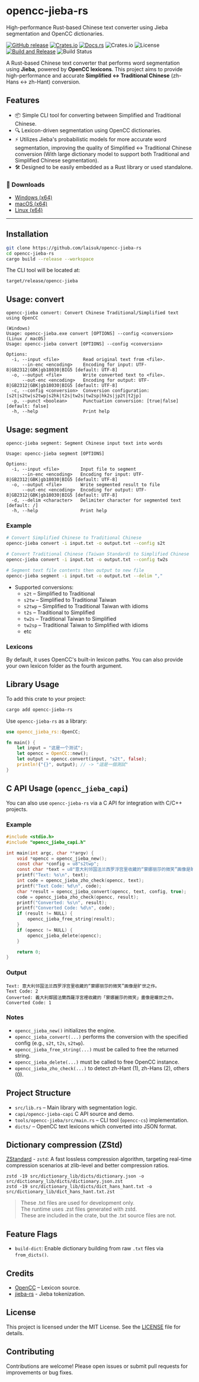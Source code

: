 # opencc-jieba-rs

High-performance Rust-based Chinese text converter using Jieba segmentation and OpenCC dictionaries.

[![GitHub release](https://img.shields.io/github/v/release/laisuk/opencc-jieba-rs?style=flat-square)](https://github.com/laisuk/opencc-jieba-rs/releases)
[![Crates.io](https://img.shields.io/crates/v/opencc-jieba-rs)](https://crates.io/crates/opencc-jieba-rs)
[![Docs.rs](https://docs.rs/opencc-jieba-rs/badge.svg)](https://docs.rs/opencc-jieba-rs)
![Crates.io](https://img.shields.io/crates/d/opencc-jieba-rs)
![License](https://img.shields.io/github/license/laisuk/opencc-jieba-rs)
[![Build and Release](https://github.com/laisuk/opencc-jieba-rs/actions/workflows/release.yml/badge.svg)](https://github.com/laisuk/opencc-jieba-rs/actions/workflows/release.yml)
![Build Status](https://github.com/laisuk/opencc-jieba-rs/actions/workflows/rust.yml/badge.svg)

A Rust-based Chinese text converter that performs word segmentation using **Jieba**, powered by **OpenCC lexicons**.
This project aims to provide high-performance and accurate **Simplified ↔ Traditional Chinese** (zh-Hans ↔ zh-Hant)
conversion.

## Features

- 📦 Simple CLI tool for converting between Simplified and Traditional Chinese.
- 🔍 Lexicon-driven segmentation using OpenCC dictionaries.
- ⚡ Utilizes Jieba's probabilistic models for more accurate word segmentation, improving the quality of Simplified ↔
  Traditional Chinese conversion (With large dictionary model to support both Traditional and Simplified Chinese segmentation).
- 🛠️ Designed to be easily embedded as a Rust library or used standalone.

### 🔽 Downloads

- [Windows (x64)](https://github.com/laisuk/opencc-jieba-rs/releases/download/latest/opencc-jieba-v0.6.0-win-x64.zip)
- [macOS (x64)](https://github.com/laisuk/opencc-jieba-rs/releases/download/latest/opencc-jieba-v0.6.0-osx-x64.zip)
- [Linux (x64)](https://github.com/laisuk/opencc-jieba-rs/releases/download/latest/opencc-jieba-v0.6.0-linux-x64.zip)

---

## Installation

```bash
git clone https://github.com/laisuk/opencc-jieba-rs
cd opencc-jieba-rs
cargo build --release --workspace
```

The CLI tool will be located at:

```
target/release/opencc-jieba
```

## Usage: convert

```
opencc-jieba convert: Convert Chinese Traditional/Simplified text using OpenCC

(Windows)
Usage: opencc-jieba.exe convert [OPTIONS] --config <conversion>
(Linux / macOS)
Usage: opencc-jieba convert [OPTIONS] --config <conversion>

Options:
  -i, --input <file>         Read original text from <file>.
      --in-enc <encoding>    Encoding for input: UTF-8|GB2312|GBK|gb18030|BIG5 [default: UTF-8]
  -o, --output <file>        Write converted text to <file>.
      --out-enc <encoding>   Encoding for output: UTF-8|GB2312|GBK|gb18030|BIG5 [default: UTF-8]
  -c, --config <conversion>  Conversion configuration: [s2t|s2tw|s2twp|s2hk|t2s|tw2s|tw2sp|hk2s|jp2t|t2jp]
  -p, --punct <boolean>      Punctuation conversion: [true|false] [default: false]
  -h, --help                 Print help

```

## Usage: segment

```
opencc-jieba segment: Segment Chinese input text into words

Usage: opencc-jieba segment [OPTIONS]

Options:
  -i, --input <file>        Input file to segment
      --in-enc <encoding>   Encoding for input: UTF-8|GB2312|GBK|gb18030|BIG5 [default: UTF-8]
  -o, --output <file>       Write segmented result to file
      --out-enc <encoding>  Encoding for output: UTF-8|GB2312|GBK|gb18030|BIG5 [default: UTF-8]
  -d, --delim <character>   Delimiter character for segmented text [default: /]
  -h, --help                Print help
```

### Example

```bash
# Convert Simplified Chinese to Traditional Chinese
opencc-jieba convert -i input.txt -o output.txt --config s2t

# Convert Traditional Chinese (Taiwan Standard) to Simplified Chinese
opencc-jieba convert -i input.txt -o output.txt --config tw2s

# Segment text file contents then output to new file
opencc-jieba segment -i input.txt -o output.txt --delim ","
```

- Supported conversions:
    - `s2t` – Simplified to Traditional
    - `s2tw` – Simplified to Traditional Taiwan
    - `s2twp` – Simplified to Traditional Taiwan with idioms
    - `t2s` – Traditional to Simplified
    - `tw2s` – Traditional Taiwan to Simplified
    - `tw2sp` – Traditional Taiwan to Simplified with idioms
    - etc

### Lexicons

By default, it uses OpenCC's built-in lexicon paths. You can also provide your own lexicon folder as the fourth
argument.

## Library Usage

To add this crate to your project:

```bash
cargo add opencc-jieba-rs
````

Use `opencc-jieba-rs` as a library:

```rust
use opencc_jieba_rs::OpenCC;

fn main() {
    let input = "这是一个测试";
    let opencc = OpenCC::new();
    let output = opencc.convert(input, "s2t", false);
    println!("{}", output); // -> "這是一個測試"
}
```

## C API Usage (`opencc_jieba_capi`)

You can also use `opencc-jieba-rs` via a C API for integration with C/C++ projects.

### Example

```c
#include <stdio.h>
#include "opencc_jieba_capi.h"

int main(int argc, char **argv) {
    void *opencc = opencc_jieba_new();
    const char *config = u8"s2twp";
    const char *text = u8"意大利邻国法兰西罗浮宫里收藏的“蒙娜丽莎的微笑”画像是旷世之作。";
    printf("Text: %s\n", text);
    int code = opencc_jieba_zho_check(opencc, text);
    printf("Text Code: %d\n", code);
    char *result = opencc_jieba_convert(opencc, text, config, true);
    code = opencc_jieba_zho_check(opencc, result);
    printf("Converted: %s\n", result);
    printf("Converted Code: %d\n", code);
    if (result != NULL) {
        opencc_jieba_free_string(result);
    }
    if (opencc != NULL) {
        opencc_jieba_delete(opencc);
    }

    return 0;
}
```

### Output

```
Text: 意大利邻国法兰西罗浮宫里收藏的“蒙娜丽莎的微笑”画像是旷世之作。
Text Code: 2
Converted: 義大利鄰國法蘭西羅浮宮裡收藏的「蒙娜麗莎的微笑」畫像是曠世之作。
Converted Code: 1
```

### Notes

- `opencc_jieba_new()` initializes the engine.
- `opencc_jieba_convert(...)` performs the conversion with the specified config (e.g., `s2t`, `t2s`, `s2twp`).
- `opencc_jieba_free_string(...)` must be called to free the returned string.
- `opencc_jieba_delete(...)` must be called to free OpenCC instance.
- `opencc_jieba_zho_check(...)` to detect zh-Hant (1), zh-Hans (2), others (0).

## Project Structure

- `src/lib.rs` – Main library with segmentation logic.
- `capi/opencc-jieba-capi` C API source and demo.
- `tools/opencc-jieba/src/main.rs` – CLI tool (`opencc-cs`) implementation.
- `dicts/` – OpenCC text lexicons which converted into JSON format.

## Dictionary compression (ZStd)

[ZStandard](https://github.com/facebook/zstd) - `zstd`: A fast lossless compression algorithm, targeting real-time
compression scenarios at zlib-level and better compression ratios.

```
zstd -19 src/dictionary_lib/dicts/dictionary.json -o src/dictionary_lib/dicts/dictionary.json.zst
zstd -19 src/dictionary_lib/dicts/dict_hans_hant.txt -o src/dictionary_lib/dict_hans_hant.txt.zst
```

> These .txt files are used for development only.  
> The runtime uses .zst files generated with zstd.  
> These are included in the crate, but the .txt source files are not.

## Feature Flags

- `build-dict`: Enable dictionary building from raw `.txt` files via `from_dicts()`.

## Credits

- [OpenCC](https://github.com/BYVoid/OpenCC) – Lexicon source.
- [jieba-rs](https://github.com/messense/jieba-rs) - Jieba tokenization.

## License

This project is licensed under the MIT License. See the [LICENSE](./LICENSE) file for details.

## Contributing

Contributions are welcome! Please open issues or submit pull requests for improvements or bug fixes.


